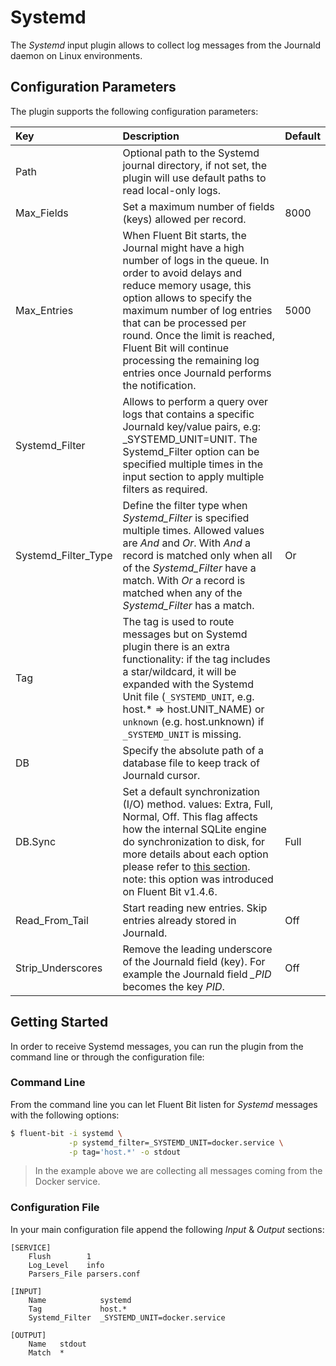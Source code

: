 # Systemd

The _Systemd_ input plugin allows to collect log messages from the Journald daemon on Linux environments.

## Configuration Parameters

The plugin supports the following configuration parameters:

| Key | Description | Default |
| :--- | :--- | :--- |
| Path | Optional path to the Systemd journal directory, if not set, the plugin will use default paths to read local-only logs. |  |
| Max\_Fields | Set a maximum number of fields \(keys\) allowed per record. | 8000 |
| Max\_Entries | When Fluent Bit starts, the Journal might have a high number of logs in the queue. In order to avoid delays and reduce memory usage, this option allows to specify the maximum number of log entries that can be processed per round. Once the limit is reached, Fluent Bit will continue processing the remaining log entries once Journald performs the notification. | 5000 |
| Systemd\_Filter | Allows to perform a query over logs that contains a specific Journald key/value pairs, e.g: \_SYSTEMD\_UNIT=UNIT. The Systemd\_Filter option can be specified multiple times in the input section to apply multiple filters as required. |  |
| Systemd\_Filter\_Type | Define the filter type when _Systemd\_Filter_ is specified multiple times. Allowed values are _And_ and _Or_. With _And_ a record is matched only when all of the _Systemd\_Filter_ have a match. With _Or_ a record is matched when any of the _Systemd\_Filter_ has a match. | Or |
| Tag | The tag is used to route messages but on Systemd plugin there is an extra functionality: if the tag includes a star/wildcard, it will be expanded with the Systemd Unit file \(`_SYSTEMD_UNIT`, e.g. host.\* =&gt; host.UNIT\_NAME\) or `unknown` \(e.g. host.unknown\) if `_SYSTEMD_UNIT` is missing. |  |
| DB | Specify the absolute path of a database file to keep track of Journald cursor. |  |
| DB.Sync | Set a default synchronization \(I/O\) method. values: Extra, Full, Normal, Off. This flag affects how the internal SQLite engine do synchronization to disk, for more details about each option please refer to [this section](https://www.sqlite.org/pragma.html#pragma_synchronous). note: this option was introduced on Fluent Bit v1.4.6. | Full |
| Read\_From\_Tail | Start reading new entries. Skip entries already stored in Journald. | Off |
| Strip\_Underscores | Remove the leading underscore of the Journald field \(key\). For example the Journald field _\_PID_ becomes the key _PID_. | Off |

## Getting Started

In order to receive Systemd messages, you can run the plugin from the command line or through the configuration file:

### Command Line

From the command line you can let Fluent Bit listen for _Systemd_ messages with the following options:

```bash
$ fluent-bit -i systemd \
             -p systemd_filter=_SYSTEMD_UNIT=docker.service \
             -p tag='host.*' -o stdout
```

> In the example above we are collecting all messages coming from the Docker service.

### Configuration File

In your main configuration file append the following _Input_ & _Output_ sections:

```text
[SERVICE]
    Flush        1
    Log_Level    info
    Parsers_File parsers.conf

[INPUT]
    Name            systemd
    Tag             host.*
    Systemd_Filter  _SYSTEMD_UNIT=docker.service

[OUTPUT]
    Name   stdout
    Match  *
```

